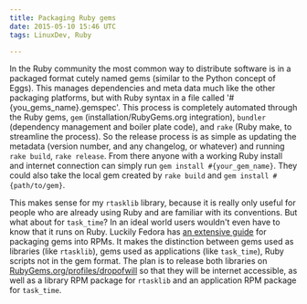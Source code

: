 ```yaml
---
title: Packaging Ruby gems
date: 2015-05-10 15:46 UTC
tags: LinuxDev, Ruby

---
```


In the Ruby community the most common way to distribute software is in a packaged format cutely named gems (similar to the Python concept of Eggs). This manages dependencies and meta data much like the other packaging platforms, but with Ruby syntax in a file called '#{you_gems_name}.gemspec'. This process is completely automated through the Ruby gems, `gem` (installation/RubyGems.org integration), `bundler` (dependency management and boiler plate code), and `rake` (Ruby make, to streamline the process). So the release process is as simple as updating the metadata (version number, and any changelog, or whatever) and running `rake build`, `rake release`. From there anyone with a working Ruby install and internet connection can simply run `gem install #{your_gem_name}`. They could also take the local gem created by `rake build` and `gem install #{path/to/gem}`.

This makes sense for my `rtasklib` library, because it is really only useful for people who are already using Ruby and are familiar with its conventions. But what about for `task_time`? In an ideal world users wouldn't even have to know that it runs on Ruby. Luckily Fedora has [an extensive guide](https://fedoraproject.org/wiki/Packaging:Ruby?rd=Packaging/Ruby) for packaging gems into RPMs. It makes the distinction between gems used as libraries (like `rtasklib`), gems used as applications (like `task_time`), Ruby scripts not in the gem format. The plan is to release both libraries on [RubyGems.org/profiles/dropofwill](https://rubygems.org/profiles/dropofwill) so that they will be internet accessible, as well as a library RPM package for `rtasklib` and an application RPM package for `task_time`.
